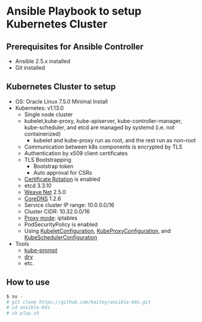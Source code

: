 # Ansible Playbook to setup Kubernetes Cluster

## Prerequisites for Ansible Controller

* Ansible 2.5.x installed
* Git installed

## Kubernetes Cluster to setup

* OS: Oracle Linux 7.5.0 Minimal Install
* Kubernetes: v1.13.0
    * Single node cluster
    * kubelet,kube-proxy, kube-apiserver, kube-controller-manager, kube-scheduler, and etcd are managed by systemd (i.e. not containerized)
        * kubelet and kube-proxy run as root, and the rest run as non-root
    * Communication between k8s components is encrypted by TLS
    * Authentication by x509 client certificates
    * TLS Bootstrapping
        * Bootstrap token
        * Auto approval for CSRs
    * [Certificate Rotation](https://kubernetes.io/docs/tasks/tls/certificate-rotation/) is enabled
    * etcd 3.3.10
    * [Weave Net](https://www.weave.works/oss/net/) 2.5.0
    * [CoreDNS](https://github.com/coredns/coredns) 1.2.6
    * Service cluster IP range: 10.0.0.0/16
    * Cluster CIDR: 10.32.0.0/16
    * [Proxy mode](https://kubernetes.io/docs/concepts/services-networking/service/#virtual-ips-and-service-proxies): iptables
    * PodSecurityPolicy is enabled
    * Using [KubeletConfiguration](https://kubernetes.io/docs/tasks/administer-cluster/kubelet-config-file/ ), [KubeProxyConfiguration](https://github.com/kubernetes/kube-proxy/blob/master/config/v1alpha1/types.go), and [KubeSchedulerConfiguration](https://github.com/kubernetes/kube-scheduler/blob/master/config/v1alpha1/types.go)
* Tools
    * [kube-prompt](https://github.com/c-bata/kube-prompt)
    * [dry](https://github.com/moncho/dry)
    * etc.

## How to use

```sh
$ su -
# git clone https://github.com/kaitoy/ansible-k8s.git
# cd ansible-k8s
# sh play.sh
```
